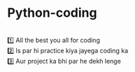 # Python-coding
<br>
1️⃣ All the best you all for coding 
<br>
2️⃣ Is par hi practice kiya jayega coding ka
<br>
3️⃣ Aur project ka bhi par he dekh lenge
<br>
